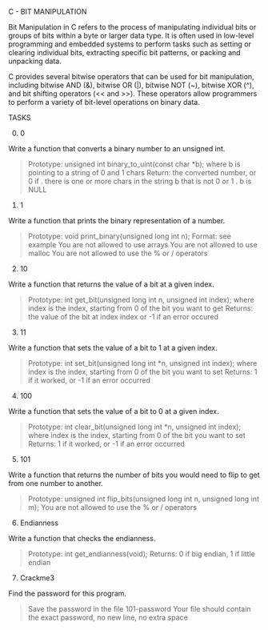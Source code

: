 C - BIT MANIPULATION

Bit Manipulation in C refers to the process of manipulating individual bits or groups of bits within a byte or larger data type. It is often used in low-level programming and embedded systems to perform tasks such as setting or clearing individual bits, extracting specific bit patterns, or packing and unpacking data.

C provides several bitwise operators that can be used for bit manipulation, including bitwise AND (&), bitwise OR (|), bitwise NOT (~), bitwise XOR (^), and bit shifting operators (<< and >>). These operators allow programmers to perform a variety of bit-level operations on binary data.

TASKS

0. 0

Write a function that converts a binary number to an unsigned int.

> Prototype: unsigned int binary_to_uint(const char *b);
> where b is pointing to a string of 0 and 1 chars
> Return: the converted number, or 0 if
  . there is one or more chars in the string b that is not 0 or 1
  . b is NULL

1. 1

Write a function that prints the binary representation of a number.

> Prototype: void print_binary(unsigned long int n);
> Format: see example
> You are not allowed to use arrays
> You are not allowed to use malloc
> You are not allowed to use the % or / operators

2. 10

Write a function that returns the value of a bit at a given index.

> Prototype: int get_bit(unsigned long int n, unsigned int index);
> where index is the index, starting from 0 of the bit you want to get
> Returns: the value of the bit at index index or -1 if an error occured

3. 11

Write a function that sets the value of a bit to 1 at a given index.

> Prototype: int set_bit(unsigned long int *n, unsigned int index);
> where index is the index, starting from 0 of the bit you want to set
> Returns: 1 if it worked, or -1 if an error occurred

4. 100

Write a function that sets the value of a bit to 0 at a given index.

> Prototype: int clear_bit(unsigned long int *n, unsigned int index);
> where index is the index, starting from 0 of the bit you want to set
> Returns: 1 if it worked, or -1 if an error occurred

5. 101

Write a function that returns the number of bits you would need to flip to get from one number to another.

> Prototype: unsigned int flip_bits(unsigned long int n, unsigned long int m);
> You are not allowed to use the % or / operators

6. Endianness

Write a function that checks the endianness.

> Prototype: int get_endianness(void);
> Returns: 0 if big endian, 1 if little endian

7. Crackme3

Find the password for this program.

> Save the password in the file 101-password
> Your file should contain the exact password, no new line, no extra space
